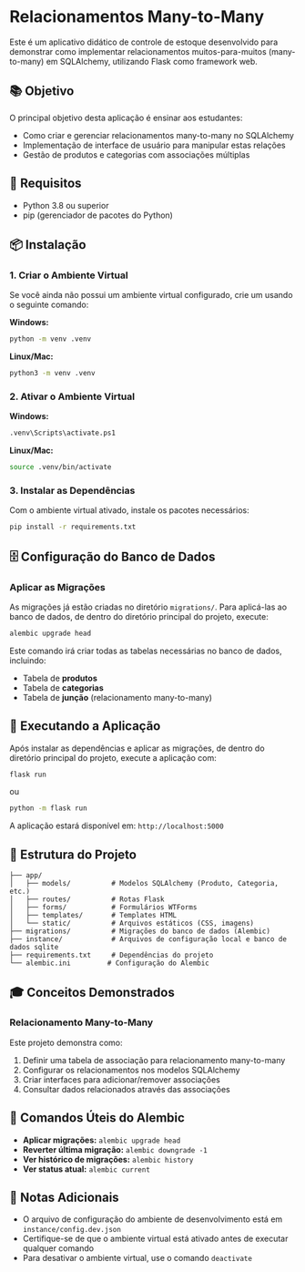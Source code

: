 # Relacionamentos Many-to-Many

Este é um aplicativo didático de controle de estoque desenvolvido para demonstrar como implementar relacionamentos muitos-para-muitos (many-to-many) em SQLAlchemy, utilizando Flask como framework web.

## 📚 Objetivo

O principal objetivo desta aplicação é ensinar aos estudantes:
- Como criar e gerenciar relacionamentos many-to-many no SQLAlchemy
- Implementação de interface de usuário para manipular estas relações
- Gestão de produtos e categorias com associações múltiplas

## 🔧 Requisitos

- Python 3.8 ou superior
- pip (gerenciador de pacotes do Python)

## 📦 Instalação

### 1. Criar o Ambiente Virtual

Se você ainda não possui um ambiente virtual configurado, crie um usando o seguinte comando:

**Windows:**
```bash
python -m venv .venv
```

**Linux/Mac:**
```bash
python3 -m venv .venv
```

### 2. Ativar o Ambiente Virtual

**Windows:**
```bash
.venv\Scripts\activate.ps1
```

**Linux/Mac:**
```bash
source .venv/bin/activate
```

### 3. Instalar as Dependências

Com o ambiente virtual ativado, instale os pacotes necessários:

```bash
pip install -r requirements.txt
```

## 🗄️ Configuração do Banco de Dados

### Aplicar as Migrações

As migrações já estão criadas no diretório `migrations/`. Para aplicá-las ao banco de dados, de dentro do diretório principal do projeto, execute:

```bash
alembic upgrade head
```

Este comando irá criar todas as tabelas necessárias no banco de dados, incluindo:
- Tabela de **produtos**
- Tabela de **categorias**
- Tabela de **junção** (relacionamento many-to-many)

## 🚀 Executando a Aplicação

Após instalar as dependências e aplicar as migrações, de dentro do diretório principal do projeto, execute a aplicação com:

```bash
flask run
```

ou

```bash
python -m flask run
```

A aplicação estará disponível em: `http://localhost:5000`

## 📂 Estrutura do Projeto

```
├── app/
│   ├── models/          # Modelos SQLAlchemy (Produto, Categoria, etc.)
│   ├── routes/          # Rotas Flask
│   ├── forms/           # Formulários WTForms
│   ├── templates/       # Templates HTML
│   └── static/          # Arquivos estáticos (CSS, imagens)
├── migrations/          # Migrações do banco de dados (Alembic)
├── instance/            # Arquivos de configuração local e banco de dados sqlite
├── requirements.txt     # Dependências do projeto
└── alembic.ini         # Configuração do Alembic
```

## 🎓 Conceitos Demonstrados

### Relacionamento Many-to-Many

Este projeto demonstra como:
1. Definir uma tabela de associação para relacionamento many-to-many
2. Configurar os relacionamentos nos modelos SQLAlchemy
3. Criar interfaces para adicionar/remover associações
4. Consultar dados relacionados através das associações

## 📝 Comandos Úteis do Alembic

- **Aplicar migrações:** `alembic upgrade head`
- **Reverter última migração:** `alembic downgrade -1`
- **Ver histórico de migrações:** `alembic history`
- **Ver status atual:** `alembic current`

## 📝 Notas Adicionais

- O arquivo de configuração do ambiente de desenvolvimento está em `instance/config.dev.json`
- Certifique-se de que o ambiente virtual está ativado antes de executar qualquer comando
- Para desativar o ambiente virtual, use o comando `deactivate`
